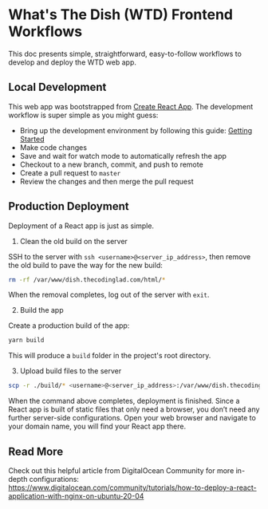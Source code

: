 # What's The Dish (WTD) Frontend Workflows

This doc presents simple, straightforward, easy-to-follow workflows to develop and deploy the WTD web app.

## Local Development

This web app was bootstrapped from [Create React App](https://create-react-app.dev). The development workflow is super simple as you might guess:

- Bring up the development environment by following this guide: [Getting Started](https://github.com/anhdau185/whats-the-dish-web-app#getting-started)
- Make code changes
- Save and wait for watch mode to automatically refresh the app
- Checkout to a new branch, commit, and push to remote
- Create a pull request to `master`
- Review the changes and then merge the pull request

## Production Deployment

Deployment of a React app is just as simple.

1. Clean the old build on the server

SSH to the server with `ssh <username>@<server_ip_address>`, then remove the old build to pave the way for the new build:

```sh
rm -rf /var/www/dish.thecodinglad.com/html/*
```

When the removal completes, log out of the server with `exit`.

2. Build the app

Create a production build of the app:

```sh
yarn build
```

This will produce a `build` folder in the project's root directory.

3. Upload build files to the server

```sh
scp -r ./build/* <username>@<server_ip_address>:/var/www/dish.thecodinglad.com/html
```

When the command above completes, deployment is finished. Since a React app is built of static files that only need a browser, you don’t need any further server-side configurations. Open your web browser and navigate to your domain name, you will find your React app there.

## Read More

Check out this helpful article from DigitalOcean Community for more in-depth configurations: https://www.digitalocean.com/community/tutorials/how-to-deploy-a-react-application-with-nginx-on-ubuntu-20-04
